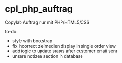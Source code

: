 # cpl_php_auftrag
Copylab Auftrag nur mit PHP/HTML5/CSS

to-do:

- style with bootstrap
- fix incorrect zielmedien display in single order view
- add logic to update status after customer email sent
- unsere notizen section in database
